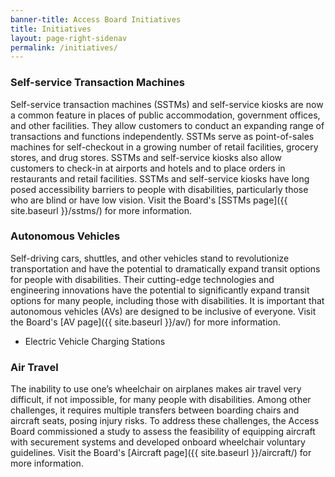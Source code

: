 ```yaml
---
banner-title: Access Board Initiatives
title: Initiatives
layout: page-right-sidenav
permalink: /initiatives/
---
```


### Self-service Transaction Machines

Self-service transaction machines (SSTMs) and self-service kiosks are now a common feature in places of public accommodation, government offices, and other facilities. They allow customers to conduct an expanding range of transactions and functions independently. SSTMs serve as point-of-sales machines for self-checkout in a growing number of retail facilities, grocery stores, and drug stores. SSTMs and self-service kiosks also allow customers to check-in at airports and hotels and to place orders in restaurants and retail facilities. SSTMs and self-service kiosks have long posed accessibility barriers to people with disabilities, particularly those who are blind or have low vision. Visit the Board's [SSTMs page]({{ site.baseurl }}/sstms/) for more information.

### Autonomous Vehicles

Self-driving cars, shuttles, and other vehicles stand to revolutionize transportation and have the potential to dramatically expand transit options for people with disabilities. Their cutting-edge technologies and engineering innovations have the potential to significantly expand transit options for many people, including those with disabilities. It is important that autonomous vehicles (AVs) are designed to be inclusive of everyone. Visit the Board's [AV page]({{ site.baseurl }}/av/) for more information.

* Electric Vehicle Charging Stations

### Air Travel

The inability to use one’s wheelchair on airplanes makes air travel very difficult, if not impossible, for many people with disabilities. Among other challenges, it requires multiple transfers between boarding chairs and aircraft seats, posing injury risks. To address these challenges, the Access Board commissioned a study to assess the feasibility of equipping aircraft with securement systems and developed onboard wheelchair voluntary guidelines. Visit the Board's [Aircraft page]({{ site.baseurl }}/aircraft/) for more information.
